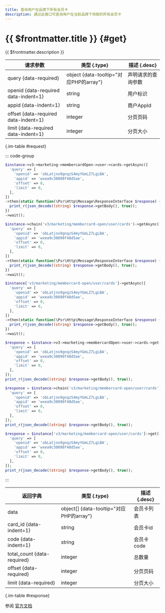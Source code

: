 ```yaml
---
title: 查询用户在品牌下所有会员卡
description: 通过此接口可查询用户在当前品牌下领取的所有会员卡
---
```


# {{ $frontmatter.title }} {#get}

{{ $frontmatter.description }}

| 请求参数 | 类型 {.type} | 描述 {.desc}
| --- | --- | ---
| query {data-required} | object {data-tooltip="对应PHP的array"} | 声明请求的查询参数
| openid {data-required data-indent=1} | string | 用户标识
| appid {data-indent=1} | string | 商户AppId
| offset {data-required data-indent=1} | integer | 分页页码
| limit {data-required data-indent=1} | integer | 分页大小

{.im-table #request}

::: code-group

```php [异步纯链式]
$instance->v3->marketing->membercardOpen->user->cards->getAsync([
  'query' => [
    'openid' => 'obLatjnx9gnqzS4myYGmLZ7LgLBA',
    'appid' => 'wxea9c30890f48d5ae',
    'offset' => 0,
    'limit' => 0,
  ],
])
->then(static function(\Psr\Http\Message\ResponseInterface $response) {
  print_r(json_decode((string) $response->getBody(), true));
})
->wait();
```

```php [异步声明式]
$instance->chain('v3/marketing/membercard-open/user/cards')->getAsync([
  'query' => [
    'openid' => 'obLatjnx9gnqzS4myYGmLZ7LgLBA',
    'appid' => 'wxea9c30890f48d5ae',
    'offset' => 0,
    'limit' => 0,
  ],
])
->then(static function(\Psr\Http\Message\ResponseInterface $response) {
  print_r(json_decode((string) $response->getBody(), true));
})
->wait();
```

```php [异步属性式]
$instance['v3/marketing/membercard-open/user/cards']->getAsync([
  'query' => [
    'openid' => 'obLatjnx9gnqzS4myYGmLZ7LgLBA',
    'appid' => 'wxea9c30890f48d5ae',
    'offset' => 0,
    'limit' => 0,
  ],
])
->then(static function(\Psr\Http\Message\ResponseInterface $response) {
  print_r(json_decode((string) $response->getBody(), true));
})
->wait();
```

```php [同步纯链式]
$response = $instance->v3->marketing->membercardOpen->user->cards->get([
  'query' => [
    'openid' => 'obLatjnx9gnqzS4myYGmLZ7LgLBA',
    'appid' => 'wxea9c30890f48d5ae',
    'offset' => 0,
    'limit' => 0,
  ],
]);
print_r(json_decode((string) $response->getBody(), true));
```

```php [同步声明式]
$response = $instance->chain('v3/marketing/membercard-open/user/cards')->get([
  'query' => [
    'openid' => 'obLatjnx9gnqzS4myYGmLZ7LgLBA',
    'appid' => 'wxea9c30890f48d5ae',
    'offset' => 0,
    'limit' => 0,
  ],
]);
print_r(json_decode((string) $response->getBody(), true));
```

```php [同步属性式]
$response = $instance['v3/marketing/membercard-open/user/cards']->get([
  'query' => [
    'openid' => 'obLatjnx9gnqzS4myYGmLZ7LgLBA',
    'appid' => 'wxea9c30890f48d5ae',
    'offset' => 0,
    'limit' => 0,
  ],
]);
print_r(json_decode((string) $response->getBody(), true));
```

:::

| 返回字典 | 类型 {.type} | 描述 {.desc}
| --- | --- | ---
| data | object[] {data-tooltip="对应PHP的array"} | 会员卡列表
| card_id {data-indent=1} | string | 会员卡id
| code {data-indent=1} | string | 会员卡code
| total_count {data-required} | integer | 总数量
| offset {data-required} | integer | 分页页码
| limit {data-required} | integer | 分页大小

{.im-table #response}

参阅 [官方文档](https://pay.weixin.qq.com/wiki/doc/apiv3/wxpay/marketing/membercard_open/chapter3_5.shtml)
